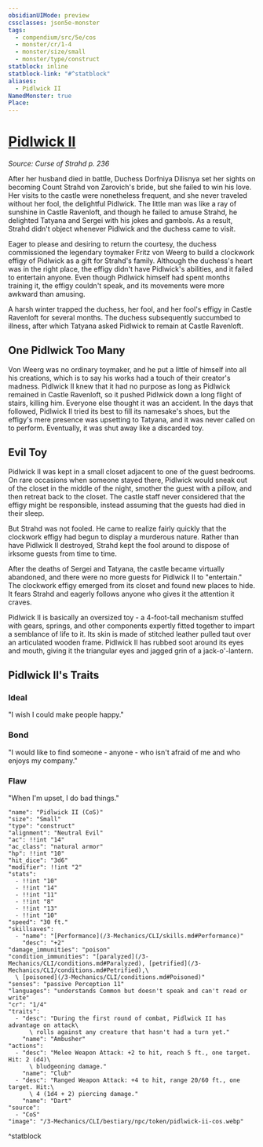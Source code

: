 ```yaml
---
obsidianUIMode: preview
cssclasses: json5e-monster
tags:
  - compendium/src/5e/cos
  - monster/cr/1-4
  - monster/size/small
  - monster/type/construct
statblock: inline
statblock-link: "#^statblock"
aliases:
  - Pidlwick II
NamedMonster: true
Place:
---
```

# [Pidlwick II](3-Mechanics\CLI\bestiary\npc/pidlwick-ii-cos.md)
*Source: Curse of Strahd p. 236*  

After her husband died in battle, Duchess Dorfniya Dilisnya set her sights on becoming Count Strahd von Zarovich's bride, but she failed to win his love. Her visits to the castle were nonetheless frequent, and she never traveled without her fool, the delightful Pidlwick. The little man was like a ray of sunshine in Castle Ravenloft, and though he failed to amuse Strahd, he delighted Tatyana and Sergei with his jokes and gambols. As a result, Strahd didn't object whenever Pidlwick and the duchess came to visit.

Eager to please and desiring to return the courtesy, the duchess commissioned the legendary toymaker Fritz von Weerg to build a clockwork effigy of Pidlwick as a gift for Strahd's family. Although the duchess's heart was in the right place, the effigy didn't have Pidlwick's abilities, and it failed to entertain anyone. Even though Pidlwick himself had spent months training it, the effigy couldn't speak, and its movements were more awkward than amusing.

A harsh winter trapped the duchess, her fool, and her fool's effigy in Castle Ravenloft for several months. The duchess subsequently succumbed to illness, after which Tatyana asked Pidlwick to remain at Castle Ravenloft.

## One Pidlwick Too Many

Von Weerg was no ordinary toymaker, and he put a little of himself into all his creations, which is to say his works had a touch of their creator's madness. Pidlwick II knew that it had no purpose as long as Pidlwick remained in Castle Ravenloft, so it pushed Pidlwick down a long flight of stairs, killing him. Everyone else thought it was an accident. In the days that followed, Pidlwick II tried its best to fill its namesake's shoes, but the effigy's mere presence was upsetting to Tatyana, and it was never called on to perform. Eventually, it was shut away like a discarded toy.

## Evil Toy

Pidlwick II was kept in a small closet adjacent to one of the guest bedrooms. On rare occasions when someone stayed there, Pidlwick would sneak out of the closet in the middle of the night, smother the guest with a pillow, and then retreat back to the closet. The castle staff never considered that the effigy might be responsible, instead assuming that the guests had died in their sleep.

But Strahd was not fooled. He came to realize fairly quickly that the clockwork effigy had begun to display a murderous nature. Rather than have Pidlwick II destroyed, Strahd kept the fool around to dispose of irksome guests from time to time.

After the deaths of Sergei and Tatyana, the castle became virtually abandoned, and there were no more guests for Pidlwick II to "entertain." The clockwork effigy emerged from its closet and found new places to hide. It fears Strahd and eagerly follows anyone who gives it the attention it craves.

Pidlwick II is basically an oversized toy - a 4-foot-tall mechanism stuffed with gears, springs, and other components expertly fitted together to impart a semblance of life to it. Its skin is made of stitched leather pulled taut over an articulated wooden frame. Pidlwick II has rubbed soot around its eyes and mouth, giving it the triangular eyes and jagged grin of a jack-o'-lantern.

## Pidlwick II's Traits

### Ideal

"I wish I could make people happy."

### Bond

"I would like to find someone - anyone - who isn't afraid of me and who enjoys my company."

### Flaw

"When I'm upset, I do bad things."

```statblock
"name": "Pidlwick II (CoS)"
"size": "Small"
"type": "construct"
"alignment": "Neutral Evil"
"ac": !!int "14"
"ac_class": "natural armor"
"hp": !!int "10"
"hit_dice": "3d6"
"modifier": !!int "2"
"stats":
  - !!int "10"
  - !!int "14"
  - !!int "11"
  - !!int "8"
  - !!int "13"
  - !!int "10"
"speed": "30 ft."
"skillsaves":
  - "name": "[Performance](/3-Mechanics/CLI/skills.md#Performance)"
    "desc": "+2"
"damage_immunities": "poison"
"condition_immunities": "[paralyzed](/3-Mechanics/CLI/conditions.md#Paralyzed), [petrified](/3-Mechanics/CLI/conditions.md#Petrified),\
  \ [poisoned](/3-Mechanics/CLI/conditions.md#Poisoned)"
"senses": "passive Perception 11"
"languages": "understands Common but doesn't speak and can't read or write"
"cr": "1/4"
"traits":
  - "desc": "During the first round of combat, Pidlwick II has advantage on attack\
      \ rolls against any creature that hasn't had a turn yet."
    "name": "Ambusher"
"actions":
  - "desc": "Melee Weapon Attack: +2 to hit, reach 5 ft., one target. Hit: 2 (d4)\
      \ bludgeoning damage."
    "name": "Club"
  - "desc": "Ranged Weapon Attack: +4 to hit, range 20/60 ft., one target. Hit:\
      \ 4 (1d4 + 2) piercing damage."
    "name": "Dart"
"source":
  - "CoS"
"image": "/3-Mechanics/CLI/bestiary/npc/token/pidlwick-ii-cos.webp"
```
^statblock